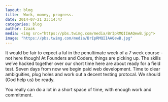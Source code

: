 ```yaml
---
layout: blog
title:  Work, money, progress.
date: 2014-07-21 23:14:47
categories: blog
author: Izaak
media: <img src="https://pbs.twimg.com/media/BrIpRMQIIAAQewB.jpg">
image: "https://pbs.twimg.com/media/BrIpRMQIIAAQewB.jpg"
---
```



It would be fair to expect a lul in the penultimate week of a 7 week course - not here though! At Founders and Coders, things are picking up. The skills we’ve hacked together over our short time here are about ready for a field test. Seven days from now we begin paid web development. Time to clear ambiguities, plug holes and work out a decent testing protocal. We should (God help us) be ready.

You really can do a lot in a short space of time, with enough work and commitment.